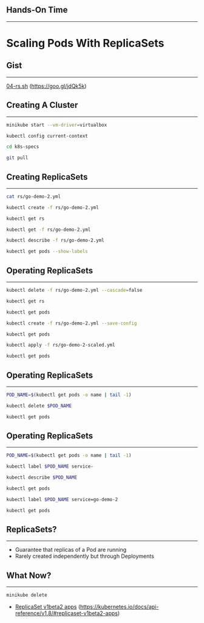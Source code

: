 ## Hands-On Time

---

# Scaling Pods With ReplicaSets


## Gist

---

[04-rs.sh](https://gist.github.com/f6588da3d1c8a82100a81709295d4a93) (https://goo.gl/jdQk5k)


## Creating A Cluster

---

```bash
minikube start --vm-driver=virtualbox

kubectl config current-context

cd k8s-specs

git pull
```


## Creating ReplicaSets

---

```bash
cat rs/go-demo-2.yml

kubectl create -f rs/go-demo-2.yml

kubectl get rs

kubectl get -f rs/go-demo-2.yml

kubectl describe -f rs/go-demo-2.yml

kubectl get pods --show-labels
```


<!-- .slide: data-background="img/rs-two-replicas.png" data-background-size="contain" -->


<!-- .slide: data-background="img/seq_pod_ch04.png" data-background-size="contain" -->


<!-- .slide: data-background="img/rs.png" data-background-size="contain" -->


## Operating ReplicaSets

---

```bash
kubectl delete -f rs/go-demo-2.yml --cascade=false

kubectl get rs

kubectl get pods

kubectl create -f rs/go-demo-2.yml --save-config

kubectl get pods

kubectl apply -f rs/go-demo-2-scaled.yml

kubectl get pods
```


## Operating ReplicaSets

---

```bash
POD_NAME=$(kubectl get pods -o name | tail -1)

kubectl delete $POD_NAME

kubectl get pods
```


## Operating ReplicaSets

---

```bash
POD_NAME=$(kubectl get pods -o name | tail -1)

kubectl label $POD_NAME service-

kubectl describe $POD_NAME

kubectl get pods

kubectl label $POD_NAME service=go-demo-2

kubectl get pods
```


## ReplicaSets?

---

* Guarantee that replicas of a Pod are running<!-- .element: class="fragment" -->
* Rarely created independently but through Deployments<!-- .element: class="fragment" -->


<!-- .slide: data-background="img/rs-components.png" data-background-size="contain" -->


## What Now?

---

```bash
minikube delete
```

* [ReplicaSet v1beta2 apps](https://kubernetes.io/docs/api-reference/v1.8/#replicaset-v1beta2-apps) (https://kubernetes.io/docs/api-reference/v1.8/#replicaset-v1beta2-apps)

